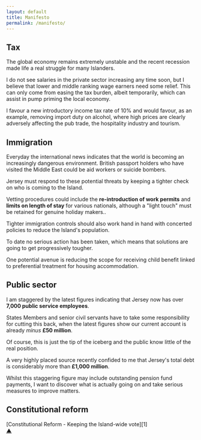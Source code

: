 ```yaml
---
layout: default
title: Manifesto
permalink: /manifesto/
---
```

<h2 id="tax">Tax</h2>

The global economy remains extremely unstable and the recent recession made life a real struggle for many Islanders.

I do not see salaries in the private sector increasing any time soon, but I believe that lower and middle ranking wage earners need some relief. This can only come from easing the tax burden, albeit temporarily, which can assist in pump priming the local economy.

I favour a new introductory income tax rate of 10% and would favour, as an example, removing import duty on alcohol, where high prices are clearly adversely affecting the pub trade, the hospitality industry and tourism.

<h2 id="immigration">Immigration</h2>

Everyday the international news indicates that the world is becoming an increasingly dangerous environment. British passport holders who have visited the Middle East could be aid workers or suicide bombers.

Jersey must respond to these potential threats by keeping a tighter check on who is coming to the Island.

Vetting procedures could include the **re-introduction of work permits** and **limits on length of stay** for various nationals, although a "light touch" must be retained for genuine holiday makers..

Tighter immigration controls should also work hand in hand with concerted policies to reduce the Island's population.

To date no serious action has been taken, which means that solutions are going to get progressively tougher.

One potential avenue is reducing the scope for receiving child benefit linked to preferential treatment for housing accommodation.

<h2 id="public-sector">Public sector</h2>

I am staggered by the latest figures indicating that Jersey now has over **7,000 public service employees**.

States Members and senior civil servants have to take some responsibility for cutting this back, when the latest figures show our current account is already *minus* **£50 million**.

Of course, this is just the tip of the iceberg and the public know little of the real position.

A very highly placed source recently confided to me that Jersey's total debt is considerably more than **£1,000 million**.

Whilst this staggering figure may include outstanding pension fund payments, I want to discover what is actually going on and take serious measures to improve matters.

Constitutional reform
---

<span class="centered" markdown="1">
  [Constitutional Reform - Keeping the Island-wide vote][1]
</span>

[1]: /downloads/de-Faye-Guy.pdf

<div id="back-to-menu"><a href="#navigation-menu">&#9650;</a></div>